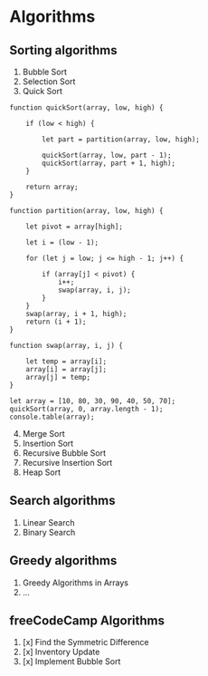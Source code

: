 # Algorithms

## Sorting algorithms

1. Bubble Sort
2. Selection Sort
3. Quick Sort
```
function quickSort(array, low, high) {

    if (low < high) {

        let part = partition(array, low, high);

        quickSort(array, low, part - 1);
        quickSort(array, part + 1, high);
    }

    return array;
}

function partition(array, low, high) {

    let pivot = array[high];

    let i = (low - 1);

    for (let j = low; j <= high - 1; j++) {

        if (array[j] < pivot) {
            i++;
            swap(array, i, j);
        }
    }
    swap(array, i + 1, high);
    return (i + 1);
}

function swap(array, i, j) {

    let temp = array[i];
    array[i] = array[j];
    array[j] = temp;
}

let array = [10, 80, 30, 90, 40, 50, 70];
quickSort(array, 0, array.length - 1);
console.table(array);
```
4. Merge Sort
5. Insertion Sort
6. Recursive Bubble Sort
7. Recursive Insertion Sort
8. Heap Sort

## Search algorithms
1. Linear Search
2. Binary Search

## Greedy algorithms
1. Greedy Algorithms in Arrays
2. ...

## freeCodeCamp Algorithms
1. [x] Find the Symmetric Difference
2. [x] Inventory Update
3. [x] Implement Bubble Sort
